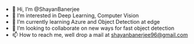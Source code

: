 - 👋 Hi, I’m @ShayanBanerjee
- 👀 I’m interested in Deep Learning, Computer Vision
- 🌱 I’m currently learning Azure and Object Detection at edge
- 💞️ I’m looking to collaborate on new ways for fast object detection
- 📫 How to reach me, well drop a mail at shayanbanerjee96@gmail.com

<!---
ShayanBanerjee/ShayanBanerjee is a ✨ special ✨ repository because its `README.md` (this file) appears on your GitHub profile.
You can click the Preview link to take a look at your changes.
--->
